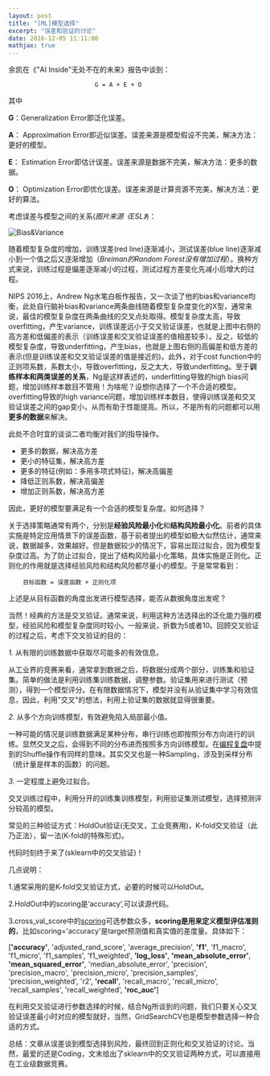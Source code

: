 ```yaml
---
layout: post
title: "[ML]模型选择"
excerpt: "误差和验证的讨论"
date: 2016-12-05 11:11:00
mathjax: true
---
```

<script type="text/javascript" src="http://cdn.mathjax.org/mathjax/latest/MathJax.js?config=default"></script>

余凯在《"AI Inside"无处不在的未来》报告中谈到：

                            G = A + E + O

其中

**G**：Generalization Error即泛化误差。

**A**： Approximation Error即近似误差。误差来源是模型假设不完美，解决方法：更好的模型。

**E**： Estimation Error即估计误差。误差来源是数据不完美，解决方法：更多的数据。

**O**： Optimization Error即优化误差。误差来源是计算资源不完美，解决方法：更好的算法。

考虑误差与模型之间的关系(_图片来源《ESL》_)：

![Bias&Variance](http://ww3.sinaimg.cn/mw690/aba7d18bgw1faguvucn98j20hk0db41m.jpg)

随着模型复杂度的增加，训练误差(red line)逐渐减小，测试误差(blue line)逐渐减小到一个值之后又逐渐增加（_Breiman的Random Forest没有增加过程_）。换种方式来说，训练过程是偏差逐渐减小的过程，测试过程方差变化先减小后增大的过程。

NIPS 2016上，Andrew Ng水笔白板作报告，又一次谈了他的bias和variance均衡，此处自行脑补bias和variance两条曲线随着模型复杂度变化的X型，通常来说，最佳的模型复杂度在两条曲线的交叉点处取得。模型复杂度太高，导致overfitting，产生variance，训练误差远小于交叉验证误差，也就是上图中右侧的高方差和低偏差的表示（训练误差和交叉验证误差的值相差较多）。反之，较低的模型复杂度，导致underfitting，产生bias，也就是上图右侧的高偏差和低方差的表示(但是训练误差和交叉验证误差的值是接近的)。此外，对于cost function中的正则项系数，系数太小，导致overfitting，反之太大，导致underfitting。至于**训练样本和两类误差的关系**，Ng是这样表述的，underfitting导致的high bias问题，增加训练样本数目不管用！为啥呢？设想你选择了一个不合适的模型。overfitting导致的high variance问题，增加训练样本数目，使得训练误差和交叉验证误差之间的gap变小，从而有助于性能提高。所以，不是所有的问题都可以用**更多的数据**来解决。

此处不合时宜的谈谈二者均衡对我们的指导操作。

* 更多的数据，解决高方差
* 更小的特征集，解决高方差
* 更多的特征(例如：多用多项式特征)，解决高偏差
* 降低正则系数，解决高偏差
* 增加正则系数，解决高方差

因此，更好的模型要满足有一个合适的模型复杂度。如何选择？

关于选择策略通常有两个，分别是**经验风险最小化**和**结构风险最小化**。前者的具体实施是特定应用情景下的误差函数，基于前者提出的模型如极大似然估计，通常来说，数据越多，效果越好。但是数据较少的情况下，容易出现过拟合，因为模型复杂度过高。为了防止过拟合，提出了结构风险最小化策略，具体实施是正则化。正则化的作用就是选择经验风险和结构风险都尽量小的模型。于是常常看到：

        目标函数 = 误差函数 + 正则化项

上述是从目标函数的角度出发进行模型选择，能否从数据角度出发呢？

当然！经典的方法是交叉验证。通常来说，利用这种方法选择出的泛化能力强的模型，经验风险和模型复杂度同时较小。一般来说，折数为5或者10。回顾交叉验证的过程之后，考虑下交叉验证的目的：

*1.* 从有限的训练数据中获取尽可能多的有效信息。

从工业界的竞赛来看，通常拿到数据之后，将数据分成两个部分，训练集和验证集。简单的做法是利用训练集训练数据，调整参数。验证集用来进行测试（预测），得到一个模型评分。在有限数据情况下，模型并没有从验证集中学习有效信息，因此，利用"交叉"的想法，利用上验证集的数据就显得很重要。

*2.* 从多个方向训练模型，有效避免陷入局部最小值。

一种可能的情况是训练数据满足某种分布，串行训练也即按照分布方向进行的训练。显然交叉之后，会得到不同的分布进而按照多方向训练模型。在[编程复盘](https://zhpmatrix.github.io/2016/12/04/coding-tricks/)中提到的Shuffle操作有同样的意味。其实交叉也是一种Sampling，涉及到采样分布（统计量是样本的函数）的问题。

*3.* 一定程度上避免过拟合。

交叉训练过程中，利用分开的训练集训练模型，利用验证集测试模型，选择预测评分较高的模型。

常见的三种验证方式：HoldOut验证(无交叉，工业竞赛用)，K-fold交叉验证（此乃正法），留一法(K-fold的特殊形式)。

代码时刻终于来了(sklearn中的交叉验证)！

<script src="https://gist.github.com/zhpmatrix/0858ea5a4ba3182597938ead60d49174.js"></script>

几点说明：

1.通常采用的是K-fold交叉验证方式，必要的时候可以HoldOut。

2.HoldOut中的scoring是‘accuracy’,可以读源代码。

3.cross_val_score中的[scoring](http://scikit-learn.org/stable/modules/model_evaluation.html#scoring-parameter)可选参数众多，**scoring是用来定义模型评估准则的**，比如scoring='accuracy'是target预测值和真实值的差度量。具体如下：

[**'accuracy'**, 'adjusted_rand_score', 'average_precision', **'f1'**, 'f1_macro', 'f1_micro', 'f1_samples', 'f1_weighted', **'log_loss'**, **'mean_absolute_error'**, **'mean_squared_error'**, 'median_absolute_error', 'precision', 'precision_macro', 'precision_micro', 'precision_samples', 'precision_weighted', 'r2', **'recall'**, 'recall_macro', 'recall_micro', 'recall_samples', 'recall_weighted', **'roc_auc'**]

在利用交叉验证进行参数选择的时候，结合Ng所谈到的问题，我们只要关心交叉验证误差最小时对应的模型就好，当然，GridSearchCV也是模型参数选择一种合适的方式。

总结：文章从误差谈到模型选择到风险，最终回到正则化和交叉验证的讨论。当然，最爱的还是Coding，文末给出了sklearn中的交叉验证两种方式，可以直接用在工业级数据竞赛。





